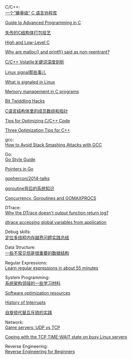 C/C++:  
[一个“蝇量级” C 语言协程库](http://coolshell.cn/articles/10975.html)

[Guide to Advanced Programming in C](http://pfacka.binaryparadise.com/articles/guide-to-advanced-programming-in-C.html)
	
[失传的C结构体打包技艺](https://github.com/ludx/The-Lost-Art-of-C-Structure-Packing)
	
[High and Low-Level C](http://www.jetcafe.org/jim/highlowc.html)
	
[Why are malloc() and printf() said as non-reentrant?](http://stackoverflow.com/questions/3941271/why-are-malloc-and-printf-said-as-non-reentrant)
	
[C/C++ Volatile关键词深度剖析](http://hedengcheng.com/?p=725)

[Linux signal那些事儿](http://blog.chinaunix.net/uid-24774106-id-4061386.html)

[What is signaled in Linux](http://www.linuxprogrammingblog.com/all-about-linux-signals?page=3)  

[Memory management in C programs](http://nethack4.org/blog/memory.html)  

[Bit Twiddling Hacks](http://graphics.stanford.edu/~seander/bithacks.html#OperationCounting)  

[C语言结构体里的成员数组和指针](http://coolshell.cn/articles/11377.html)

[Tips for Optimizing C/C++ Code](http://people.cs.clemson.edu/~dhouse/courses/405/papers/optimize.pdf)

[Three Optimization Tips for C++](https://www.facebook.com/notes/facebook-engineering/three-optimization-tips-for-c/10151361643253920)

gcc:  
[How to Avoid Stack Smashing Attacks with GCC](http://www.thegeekstuff.com/2013/02/stack-smashing-attacks-gcc/)

Go:  
[Go Style Guide](https://code.google.com/p/go-wiki/wiki/Style#gofmt)  

[Pointers in Go](http://dave.cheney.net/2014/03/17/pointers-in-go)

[gophercon/2014-talks](https://github.com/gophercon/2014-talks)

[goroutine背后的系统知识](http://www.sizeofvoid.net/goroutine-under-the-hood/)

[Concurrency, Goroutines and GOMAXPROCS](http://www.goinggo.net/2014/01/concurrency-goroutines-and-gomaxprocs.html)  

DTrace:  
[Why the DTrace doesn't output function return log?](http://stackoverflow.com/questions/22137990/why-the-dtrace-doesnt-output-function-return-log?noredirect=1#comment33596381_22137990)  

[dtrace accessing global variables from application](http://stackoverflow.com/questions/11228352/dtrace-accessing-global-variables-from-application/11831472#11831472)

Debug skills:  
[定位多线程内存越界问题实践总结](http://www.cnblogs.com/djinmusic/archive/2013/02/04/2891753.html)  

Data Structure:  
[一些不常见但是很重要的数据结构](http://itindex.net/detail/40648-%E6%95%B0%E6%8D%AE%E7%BB%93%E6%9E%84)  

Regular Expressions:  
[Learn regular expressions in about 55 minutes](http://qntm.org/files/re/re.html)  

System Programming:  
[系统架构领域的一些学习材料](http://www.valleytalk.org/2014/03/18/%E6%9E%97%E4%BB%95%E9%BC%8E-%E3%80%82-%E3%80%8A%E7%B3%BB%E7%BB%9F%E6%9E%B6%E6%9E%84%E9%A2%86%E5%9F%9F%E7%9A%84%E4%B8%80%E4%BA%9B%E5%AD%A6%E4%B9%A0%E6%9D%90%E6%96%99%E3%80%8B/)  

[Software optimization resources](http://www.agner.org/optimize/?e=0,36#manuals)

[History of Interrupts](http://virtualirfan.com/history-of-interrupts)  

[自旋锁代替互斥锁的实践](http://ifeve.com/practice-of-using-spinlock-instead-of-mutex/)

Network:  
[Game servers: UDP vs TCP](http://1024monkeys.wordpress.com/2014/04/01/game-servers-udp-vs-tcp/)  

[Coping with the TCP TIME-WAIT state on busy Linux servers](http://vincent.bernat.im/en/blog/2014-tcp-time-wait-state-linux.html)  

Reverse Engineering:  
[Reverse Engineering for Beginners](https://github.com/dennis714/RE-for-beginners)

